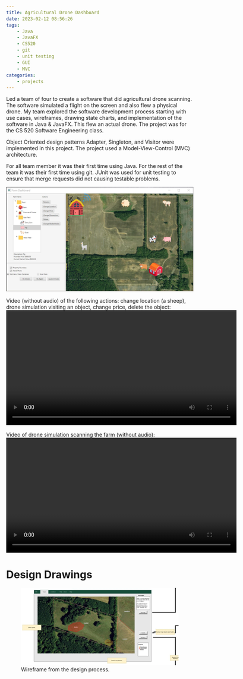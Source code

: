 ```yaml
---
title: Agricultural Drone Dashboard
date: 2023-02-12 08:56:26
tags:
    - Java
    - JavaFX
    - CS520
    - git
    - unit testing
    - GUI
    - MVC
categories:
    - projects
---
```


<p>Led a team of four to create a software that did agricultural drone scanning. The software simulated a flight on the screen and also flew a physical drone. My team explored the software development process starting with use cases, wireframes, drawing state charts, and implementation of the software in Java & JavaFX. This flew an actual drone. The project was for the CS&nbsp;520 Software Engineering class.</p>

Object Oriented design patterns Adapter, Singleton, and Visitor were implemented in this project. The project used a Model-View-Control (<abbr>MVC</abbr>) architecture.

For all team member it was their first time using Java. For the rest of the team it was their first time using git.
JUnit was used for unit testing to ensure that merge requests did not causing testable problems.

![Agricultural Drone Farm Software Screenshot](/images/drone/ag_drone_ly85.webp)



Video (without audio) of the following actions: change location (a sheep), drone simulation visiting an object, change price, delete the object:
<video controls width="620">
    <source src="/videos/ag_drone-visit_change_delete_q47_vp9.webm" type="video/webm" codecs="vp9">
    Download the <a href="/videos/ag_drone-visit_change_delete_q47_vp9.webm">WEBM</a>
</video>

Video of drone simulation scanning the farm (without audio):
<video controls  width="620">
    <source src="/videos/ag_drone-scan_q70_vp9.webm" type="video/webm" codecs="vp9">
    Download the <a href="/videos/ag_drone-scan_q70_vp9.webm">WEBM</a>
</video>

# Design Drawings

<figure>
    <img src="/images/drone/wireframe_ly85.webp">
    <figcaption>Wireframe from the design process.</figcaption>
</figure>